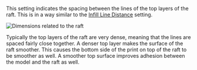 This setting indicates the spacing between the lines of the top layers of the raft. This is in a way similar to the [Infill Line Distance](infill_line_distance) setting.

![Dimensions related to the raft](raft_dimensions.svg)

Typically the top layers of the raft are very dense, meaning that the lines are spaced fairly close together. A denser top layer makes the surface of the raft smoother. This causes the bottom side of the print on top of the raft to be smoother as well. A smoother top surface improves adhesion between the model and the raft as well.